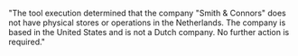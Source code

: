 "The tool execution determined that the company \"Smith & Connors\" does not have physical stores or operations in the Netherlands. The company is based in the United States and is not a Dutch company. No further action is required."